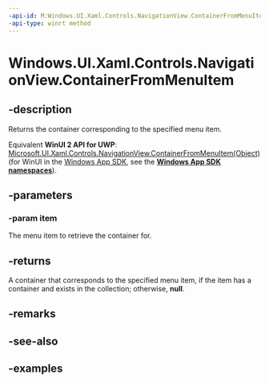 ```yaml
---
-api-id: M:Windows.UI.Xaml.Controls.NavigationView.ContainerFromMenuItem(System.Object)
-api-type: winrt method
---
```


<!-- Method syntax.
public DependencyObject NavigationView.ContainerFromMenuItem(Object item)
-->

# Windows.UI.Xaml.Controls.NavigationView.ContainerFromMenuItem

## -description

Returns the container corresponding to the specified menu item.

Equivalent **WinUI 2 API for UWP**: [Microsoft.UI.Xaml.Controls.NavigationView.ContainerFromMenuItem(Object)](/windows/winui/api/microsoft.ui.xaml.controls.navigationview.containerfrommenuitem) (for WinUI in the [Windows App SDK](/windows/apps/windows-app-sdk/), see the **[Windows App SDK namespaces](/windows/windows-app-sdk/api/winrt/)**).

## -parameters

### -param item

The menu item to retrieve the container for.

## -returns

A container that corresponds to the specified menu item, if the item has a container and exists in the collection; otherwise, **null**.

## -remarks

## -see-also

## -examples

